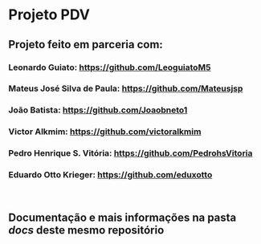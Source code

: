 # Projeto PDV

## Projeto feito em parceria com:

### Leonardo Guiato: https://github.com/LeoguiatoM5
### Mateus José Silva de Paula: https://github.com/Mateusjsp
### João Batista: https://github.com/Joaobneto1
### Victor Alkmim: https://github.com/victoralkmim
### Pedro Henrique S. Vitória: https://github.com/PedrohsVitoria 
### Eduardo Otto Krieger: https://github.com/eduxotto

<br>

## Documentação e mais informações na pasta ***docs*** deste mesmo repositório